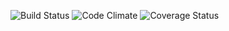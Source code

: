 ![Build Status](https://codeship.com/projects/10bcc490-00ff-0135-14b2-069a29c9110d/status?branch=master)
![Code Climate](https://codeclimate.com/github/ryancoopersmith/biblioculture.png)
![Coverage Status](https://coveralls.io/repos/ryancoopersmith/biblioculture/badge.png)
